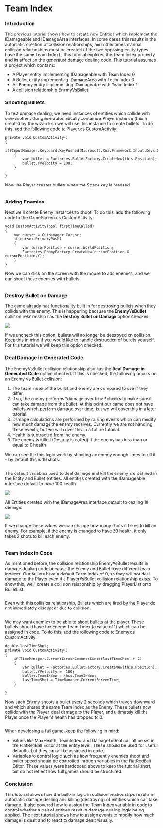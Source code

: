 # Team Index

### Introduction

The previous tutorial shows how to create new Entities which implement the IDamageable and IDamageArea interfaces. In some cases this results in the automatic creation of collision relationships, and other times manual collision relationships must be created (if the two opposing entity types have the same Team Index). This tutorial explores the Team Index property and its affect on the generated damage dealing code. This tutorial assumes a project which contains:

* A Player entity implementing IDamageable with Team Index 0
* A Bullet entity implementing IDamageArea with Team Index 0
* An Enemy entity implementing IDamageable with Team Index 1
* A collision relationship EnemyVsBullet

### Shooting Bullets

To test damage dealing, we need instances of entities which collide with one-another. Our game automatically contains a Player instance (this is created by the wizard) so we will use this instance to create bullets. To do this, add the following code to Player.cs CustomActivity:

```
private void CustomActivity()
{
    if(InputManager.Keyboard.KeyPushed(Microsoft.Xna.Framework.Input.Keys.Space))
    {
        var bullet = Factories.BulletFactory.CreateNew(this.Position);
        bullet.YVelocity = 200;
    }

}
```

Now the Player creates bullets when the Space key is pressed.&#x20;

<figure><img src="../../media/2023-01-11_06-32-40.gif" alt=""><figcaption></figcaption></figure>

### Adding Enemies

Next we'll create Enemy instances to shoot. To do this, add the following code to the GameScreen.cs CustomActivity:

```
void CustomActivity(bool firstTimeCalled)
{
    var cursor = GuiManager.Cursor;
    if(cursor.PrimaryPush)
    {
        var cursorPosition = cursor.WorldPosition;
        Factories.EnemyFactory.CreateNew(cursorPosition.X, cursorPosition.Y);
    }
}
```

Now we can click on the screen with the mouse to add enemies, and we can shoot these enemies with bullets.&#x20;

<figure><img src="../../media/2023-01-11_06-37-00.gif" alt=""><figcaption></figcaption></figure>

### Destroy Bullet on Damage

The game already has functionality built in for destroying bullets when they collide with the enemy. This is happening because the **EnemyVsBullet** collision relationship has the **Destroy Bullet on Damage** option checked.

![](../../media/2023-01-img_63bebc9d3e9ff.png)

If we uncheck this option, bullets will no longer be destroyed on collision. Keep this in mind if you would like to handle destruction of bullets yourself. For this tutorial we will keep this option checked.

### Deal Damage in Generated Code

The EnemyVsBullet collision relationship also has the **Deal Damage in Generated Code** option checked. If this is checked, the following occurs on an Enemy vs Bullet collision:

1. The team index of the bullet and enemy are compared to see if they differ.
2. If so, the enemy performs \*damage over time \*checks to make sure it can take damage from the bullet. At this point our game does not have bullets which perform damage over time, but we will cover this in a later tutorial.
3. Damage calculations are performed by raising events which can modify how much damage the enemy receives. Currently we are not handling these events, but we will cover this in a future tutorial.
4. Health is subtracted from the enemy.
5. The enemy is killed (Destroy is called) if the enemy has less than or equal to 0 health

We can see the this logic work by shooting an enemy enough times to kill it - by default this is 10 shots. &#x20;

<figure><img src="../../media/2023-01-11_06-48-10.gif" alt=""><figcaption></figcaption></figure>

The default variables used to deal damage and kill the enemy are defined in the Entity and Bullet entities. All entities created with the IDamageable interface default to have 100 health.

![](../../media/2023-01-img_63bebedcd0d20.png)

All Entities created with the IDamageArea interface default to dealing 10 damage.

![](../../media/2023-01-img_63bebf1ca3662.png)

If we change these values we can change how many shots it takes to kill an enemy. For example, if the enemy is changed to have 20 health, it only takes 2 shots to kill each enemy.&#x20;

<figure><img src="../../media/2023-01-11_06-54-40.gif" alt=""><figcaption></figcaption></figure>

### Team Index in Code

As mentioned before, the collision relationship EnemyVsBullet results in damage dealing code because the Enemy and Bullet have different team indexes. Our bullets have a default Team Index of 0, so they will not deal damage to the Player even if a PlayerVsBullet collision relationship exists. To show this, we'll create a collision relationship by dragging PlayerList onto BulletList. &#x20;

<figure><img src="../../media/2023-01-11_07-00-26.gif" alt=""><figcaption></figcaption></figure>

Even with this collision relationship, Bullets which are fired by the Player do not immediately disappear due to collision. &#x20;

<figure><img src="../../media/2023-01-11_07-02-07.gif" alt=""><figcaption></figcaption></figure>

We may want enemies to be able to shoot bullets at the player. These bullets should have the Enemy Team Index (a value of 1) which can be assigned in code. To do this, add the following code to Enemy.cs CustomActivity:

```
double lastTimeShot;
private void CustomActivity()
{
    if(TimeManager.CurrentScreenSecondsSince(lastTimeShot) > 2)
    {
        var bullet = Factories.BulletFactory.CreateNew(this.Position);
        bullet.YVelocity = -100;
        bullet.TeamIndex = this.TeamIndex;
        lastTimeShot = TimeManager.CurrentScreenTime;
    }

}
```

Now each Enemy shoots a bullet every 2 seconds which travels downward and which shares the same Team Index as the Enemy. These bullets now collide with the Player, deal damage to the Player, and ultimately kill the Player once the Player's health has dropped to 0. &#x20;

<figure><img src="../../media/2023-01-11_07-07-18.gif" alt=""><figcaption></figcaption></figure>

When developing a full game, keep the following in mind:

* Values like MaxHealth, TeamIndex, and DamageToDeal can all be set in the FlatRedBall Editor at the entity level. These should be used for useful defaults, but they can all be assigned in code.
* Variables to control logic such as how frequently enemies shoot and bullet speed should be controlled through variables in the FlatRedBall Editor. These values were hardcoded above to keep the tutorial short, but do not reflect how full games should be structured.

### Conclusion

This tutorial shows how the built-in logic in collision relationships results in automatic damage dealing and killing (destroying) of entities which can take damage. It also covered how to assign the Team Index variable in code to control whether a pair of entities result in damage dealing logic being applied. The next tutorial shows how to assign events to modify how much damage is dealt and to react to damage dealt visually.
